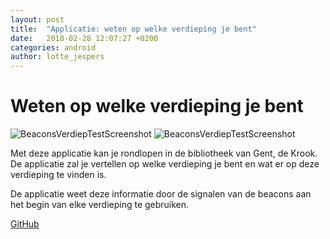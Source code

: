 ```yaml
---
layout: post
title:  "Applicatie: weten op welke verdieping je bent"
date:   2018-02-28 12:07:27 +0200
categories: android
author: lotte_jespers
---
```

# Weten op welke verdieping je bent

![BeaconsVerdiepTestScreenshot](https://i.imgur.com/9dPochdl.jpg)  ![BeaconsVerdiepTestScreenshot](https://i.imgur.com/MrqykxNl.jpg)

Met deze applicatie kan je rondlopen in de bibliotheek van Gent, de Krook. De applicatie zal je vertellen op welke verdieping je bent en wat er op deze verdieping te vinden is.

De applicatie weet deze informatie door de signalen van de beacons aan het begin van elke verdieping te gebruiken.

<a target="_blank" href="https://github.com/lab9k/Beacons/tree/master/Android/BeaconsVerdiepTest">GitHub</a>